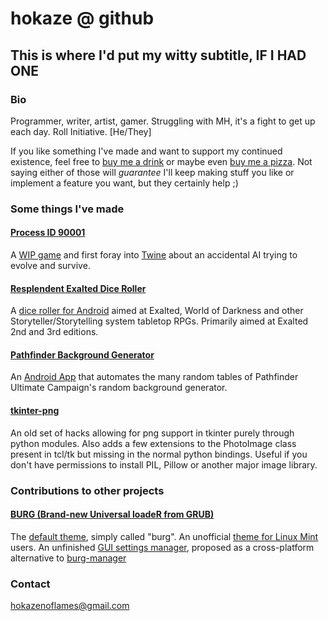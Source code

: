 # hokaze @ github
## This is where I'd put my witty subtitle, IF I HAD ONE

### Bio
Programmer, writer, artist, gamer.
Struggling with MH, it's a fight to get up each day.
Roll Initiative. \[He/They\]

If you like something I've made and want to support my continued existence, feel free to [buy me a drink](https://www.paypal.me/hokaze/1) or maybe even [buy me a pizza](https://www.paypal.me/hokaze/5).
Not saying either of those will _guarantee_ I'll keep making stuff you like or implement a feature you want, but they certainly help ;)

### Some things I've made
#### [Process ID 90001](https://github.com/hokaze/Process-ID-9001)
A [WIP game](https://hokaze.itch.io/process-id-9001) and first foray into [Twine](https://twinery.org/) about an accidental AI trying to evolve and survive.

#### [Resplendent Exalted Dice Roller](https://github.com/hokaze/Resplendent-Exalted-Dice-Roller)
A [dice roller for Android](https://play.google.com/store/apps/details?id=com.hokaze.exaltedroller) aimed at Exalted, World of Darkness and other Storyteller/Storytelling system tabletop RPGs. Primarily aimed at Exalted 2nd and 3rd editions.

#### [Pathfinder Background Generator](https://github.com/hokaze/Pathfinder-Background-Generator)
An [Android App](https://play.google.com/store/apps/details?id=com.hokaze.pathfinderbackgroundgenerator) that automates the many random tables of Pathfinder Ultimate Campaign's random background generator.

#### [tkinter-png](https://github.com/hokaze/tkinter-png)
An old set of hacks allowing for png support in tkinter purely through python modules. Also adds a few extensions to the PhotoImage class present in tcl/tk but missing in the normal python bindings.
Useful if you don't have permissions to install PIL, Pillow or another major image library.

### Contributions to other projects
#### [BURG (Brand-new Universal loadeR from GRUB)](https://code.google.com/archive/p/burg/)
The [default theme](https://storage.googleapis.com/google-code-archive-downloads/v2/code.google.com/burg/burg-theme-20100623.zip), simply called "burg".
An unofficial [theme for Linux Mint](https://www.gnome-look.org/p/1112432/) users.
An unfinished [GUI settings manager](https://github.com/hokaze/burg-manager-tk), proposed as a cross-platform alternative to [burg-manager](https://sourceforge.net/projects/burg-manager/)

### Contact ###
<hokazenoflames@gmail.com>
